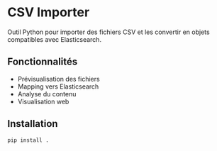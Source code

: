 # CSV Importer

Outil Python pour importer des fichiers CSV et les convertir en objets compatibles avec Elasticsearch.

## Fonctionnalités

- Prévisualisation des fichiers
- Mapping vers Elasticsearch
- Analyse du contenu
- Visualisation web

## Installation

```bash
pip install .

